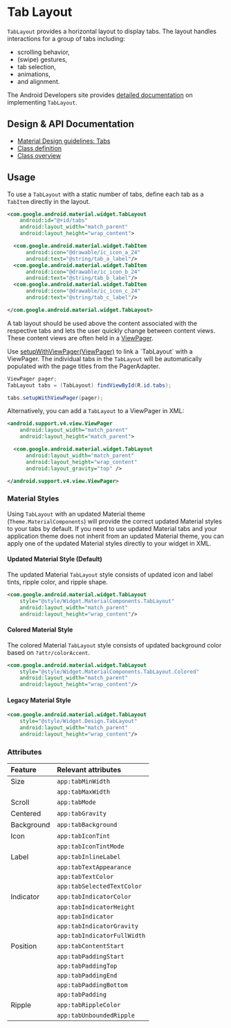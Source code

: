 <!--docs:
title: "Tab Layout"
layout: detail
section: components
excerpt: "A horizontal layout to display tabs."
iconId: tabs
path: /catalog/tab-layout/
-->

# Tab Layout

`TabLayout` provides a horizontal layout to display tabs. The layout handles
interactions for a group of tabs including:

- scrolling behavior,
- (swipe) gestures,
- tab selection,
- animations,
- and alignment.

The Android Developers site provides [detailed documentation](https://developer.android.com/reference/com/google/android/material/widget/TabLayout.html)
on implementing `TabLayout`.

## Design & API Documentation

-   [Material Design guidelines:
    Tabs](https://material.io/guidelines/components/tabs.html)
    <!--{: .icon-list-item.icon-list-item--spec }-->
-   [Class
    definition](https://github.com/material-components/material-components-android/tree/master/lib/java/com/google/android/material/widget/TabLayout.java)
    <!--{: .icon-list-item.icon-list-item--link }-->
-   [Class
    overview](https://developer.android.com/reference/com/google/android/material/widget/TabLayout.html)
    <!--{: .icon-list-item.icon-list-item--link }--> <!--{: .icon-list }-->

## Usage

To use a `TabLayout` with a static number of tabs, define each tab as a
`TabItem` directly in the layout.

```xml
<com.google.android.material.widget.TabLayout
    android:id="@+id/tabs"
    android:layout_width="match_parent"
    android:layout_height="wrap_content">

  <com.google.android.material.widget.TabItem
      android:icon="@drawable/ic_icon_a_24"
      android:text="@string/tab_a_label"/>
  <com.google.android.material.widget.TabItem
      android:icon="@drawable/ic_icon_b_24"
      android:text="@string/tab_b_label"/>
  <com.google.android.material.widget.TabItem
      android:icon="@drawable/ic_icon_c_24"
      android:text="@string/tab_c_label"/>

</com.google.android.material.widget.TabLayout>
```

A tab layout should be used above the content associated with the respective
tabs and lets the user quickly change between content views. These content views
are often held in a
[ViewPager](https://developer.android.com/reference/android/support/v4/view/ViewPager.html).

Use [setupWithViewPager(ViewPager)](https://developer.android.com/reference/com/google/android/material/widget/TabLayout.html#setupWithViewPager(android.support.v4.view.ViewPager))
to link a `TabLayout` with a ViewPager. The
individual tabs in the `TabLayout` will be automatically populated with the page
titles from the PagerAdapter.

```java
ViewPager pager;
TabLayout tabs = (TabLayout) findViewById(R.id.tabs);

tabs.setupWithViewPager(pager);
```

Alternatively, you can add a `TabLayout` to a ViewPager in XML:

```xml
<android.support.v4.view.ViewPager
    android:layout_width="match_parent"
    android:layout_height="match_parent">

  <com.google.android.material.widget.TabLayout
      android:layout_width="match_parent"
      android:layout_height="wrap_content"
      android:layout_gravity="top" />

</android.support.v4.view.ViewPager>
```

### Material Styles

Using `TabLayout` with an updated Material theme (`Theme.MaterialComponents`)
will provide the correct updated Material styles to your tabs by default. If you
need to use updated Material tabs and your application theme does not inherit
from an updated Material theme, you can apply one of the updated Material styles
directly to your widget in XML.

#### Updated Material Style (Default)

The updated Material `TabLayout` style consists of updated icon and label tints,
ripple color, and ripple shape.

```xml
<com.google.android.material.widget.TabLayout
    style="@style/Widget.MaterialComponents.TabLayout"
    android:layout_width="match_parent"
    android:layout_height="wrap_content"/>
```

#### Colored Material Style

The colored Material `TabLayout` style consists of updated background color
based on `?attr/colorAccent`.

```xml
<com.google.android.material.widget.TabLayout
    style="@style/Widget.MaterialComponents.TabLayout.Colored"
    android:layout_width="match_parent"
    android:layout_height="wrap_content"/>
```

#### Legacy Material Style

```xml
<com.google.android.material.widget.TabLayout
    style="@style/Widget.Design.TabLayout"
    android:layout_width="match_parent"
    android:layout_height="wrap_content"/>
```

### Attributes

Feature    | Relevant attributes
:--------- | :--------------------------
Size       | `app:tabMinWidth`
           | `app:tabMaxWidth`
Scroll     | `app:tabMode`
Centered   | `app:tabGravity`
Background | `app:tabBackground`
Icon       | `app:tabIconTint`
           | `app:tabIconTintMode`
Label      | `app:tabInlineLabel`
           | `app:tabTextAppearance`
           | `app:tabTextColor`
           | `app:tabSelectedTextColor`
Indicator  | `app:tabIndicatorColor`
           | `app:tabIndicatorHeight`
           | `app:tabIndicator`
           | `app:tabIndicatorGravity`
           | `app:tabIndicatorFullWidth`
Position   | `app:tabContentStart`
           | `app:tabPaddingStart`
           | `app:tabPaddingTop`
           | `app:tabPaddingEnd`
           | `app:tabPaddingBottom`
           | `app:tabPadding`
Ripple     | `app:tabRippleColor`
           | `app:tabUnboundedRipple`
